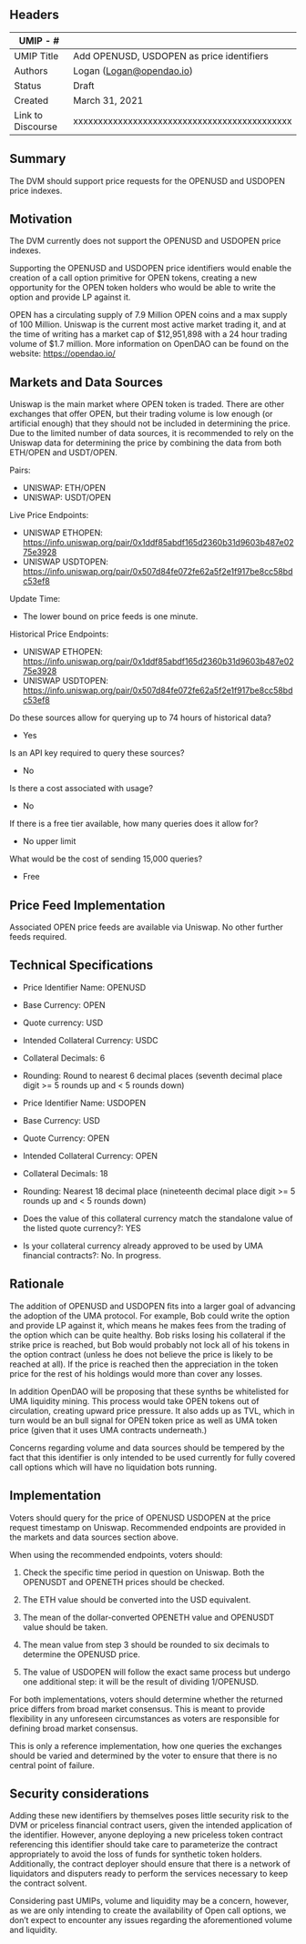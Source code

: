 ## Headers
| UMIP - #    |                                                                                                                                          |
|------------|------------------------------------------------------------------------------------------------------------------------------------------|
| UMIP Title | Add OPENUSD, USDOPEN as price identifiers              |
| Authors    | Logan (Logan@opendao.io)|
| Status     | Draft                                                                                                                                 |
| Created    | March 31, 2021                                                                                                                           |
| Link to Discourse|    xxxxxxxxxxxxxxxxxxxxxxxxxxxxxxxxxxxxxxxxxxxx                       |

## Summary 
The DVM should support price requests for the OPENUSD and USDOPEN price indexes.

## Motivation
The DVM currently does not support the OPENUSD and USDOPEN price indexes.

Supporting the OPENUSD and USDOPEN price identifiers would enable the creation of a call option primitive for OPEN tokens, creating a new opportunity for the OPEN token holders who would be able to write the option and provide LP against it.


OPEN has a circulating supply of 7.9 Million OPEN coins and a max supply of 100 Million. Uniswap is the current most active market trading it, and at the time of writing has a market cap of $12,951,898 with a 24 hour trading volume of $1.7 million. More information on OpenDAO can be found on the website: https://opendao.io/


## Markets and Data Sources

Uniswap is the main market where OPEN token is traded. There are other exchanges that offer OPEN, but their trading volume is low enough (or artificial enough) that they should not be included in determining the price. Due to the limited number of data sources, it is recommended to rely on the Uniswap data for determining the price by combining the data from both ETH/OPEN and USDT/OPEN.

Pairs:
- UNISWAP: ETH/OPEN
- UNISWAP: USDT/OPEN

Live Price Endpoints:
- UNISWAP ETHOPEN: https://info.uniswap.org/pair/0x1ddf85abdf165d2360b31d9603b487e0275e3928
- UNISWAP USDTOPEN: https://info.uniswap.org/pair/0x507d84fe072fe62a5f2e1f917be8cc58bdc53ef8

Update Time:
- The lower bound on price feeds is one minute.

Historical Price Endpoints:
- UNISWAP ETHOPEN: https://info.uniswap.org/pair/0x1ddf85abdf165d2360b31d9603b487e0275e3928
- UNISWAP USDTOPEN: https://info.uniswap.org/pair/0x507d84fe072fe62a5f2e1f917be8cc58bdc53ef8

Do these sources allow for querying up to 74 hours of historical data? 
- Yes

Is an API key required to query these sources?
- No

Is there a cost associated with usage?
- No

If there is a free tier available, how many queries does it allow for?
- No upper limit

What would be the cost of sending 15,000 queries?
- Free


## Price Feed Implementation
Associated OPEN price feeds are available via Uniswap.  No other further feeds required.

## Technical Specifications

- Price Identifier Name: OPENUSD
- Base Currency: OPEN
- Quote currency: USD
- Intended Collateral Currency: USDC
- Collateral Decimals: 6
- Rounding: Round to nearest 6 decimal places (seventh decimal place digit >= 5 rounds up and < 5 rounds down)

- Price Identifier Name: USDOPEN
- Base Currency: USD
- Quote Currency: OPEN
- Intended Collateral Currency: OPEN
- Collateral Decimals: 18
- Rounding: Nearest 18 decimal place (nineteenth decimal place digit >= 5 rounds up and < 5 rounds down)

- Does the value of this collateral currency match the standalone value of the listed quote currency?: 
YES

- Is your collateral currency already approved to be used by UMA financial contracts?: 
No. In progress. 

## Rationale
The addition of OPENUSD and USDOPEN fits into a larger goal of advancing the adoption of the UMA protocol. For example, Bob could write the option and provide LP against it, which means he makes fees from the trading of the option which can be quite healthy.
Bob risks losing his collateral if the strike price is reached, but Bob would probably not lock all of his tokens in the option contract (unless he does not believe the price is likely to be reached at all). If the price is reached then the appreciation in the token price for the rest of his holdings would more than cover any losses.


In addition OpenDAO will be proposing that these synths be whitelisted for UMA liquidity mining. This process would take OPEN tokens out of circulation, creating upward price pressure. It also adds up as TVL, which in turn would be an bull signal for OPEN token price as well as UMA token price (given that it uses UMA contracts underneath.)

Concerns regarding volume and data sources should be tempered by the fact that this identifier is only intended to be used currently for fully covered call options which will have no liquidation bots running.


## Implementation

Voters should query for the price of OPENUSD USDOPEN at the price request timestamp on Uniswap. Recommended endpoints are provided in the markets and data sources section above.

When using the recommended endpoints, voters should:

1) Check the specific time period in question on Uniswap. Both the OPENUSDT and OPENETH prices should be checked. 

2) The ETH value should be converted into the USD equivalent.

3) The mean of the dollar-converted OPENETH value and OPENUSDT value should be taken.

4) The mean value from step 3 should be rounded to six decimals to determine the OPENUSD price.

5) The value of USDOPEN will follow the exact same process but undergo one additional step: it will be the result of dividing 1/OPENUSD.

For both implementations, voters should determine whether the returned price differs from broad market consensus. This is meant to provide flexibility in any unforeseen circumstances as voters are responsible for defining broad market consensus.

This is only a reference implementation, how one queries the exchanges should be varied and determined by the voter to ensure that there is no central point of failure.


## Security considerations

Adding these new identifiers by themselves poses little security risk to the DVM or priceless financial contract users, given the intended application of the identifier. However, anyone deploying a new priceless token contract referencing this identifier should take care to parameterize the contract appropriately to avoid the loss of funds for synthetic token holders. Additionally, the contract deployer should ensure that there is a network of liquidators and disputers ready to perform the services necessary to keep the contract solvent.

Considering past UMIPs, volume and liquidity may be a concern, however, as we are only intending to create the availability of Open call options, we don’t expect to encounter any issues regarding the aforementioned volume and liquidity. 